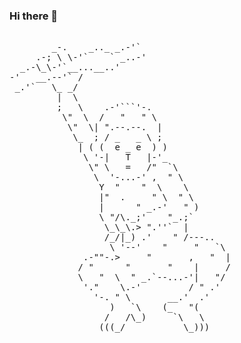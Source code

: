 ### Hi there 👋

<!--
**xn-ml-sia/xn-ml-sia** is a ✨ _special_ ✨ repository because its `README.md` (this file) appears on your GitHub profile.

Here are some ideas to get you started:

- 🔭 I’m currently working on ...
- 🌱 I’m currently learning ...
- 👯 I’m looking to collaborate on ...
- 🤔 I’m looking for help with ...
- 💬 Ask me about ...
- 📫 How to reach me: ...
- 😄 Pronouns: ...
- ⚡ Fun fact: ...
-->      
<body>
     <div style="font-family:monospace; white-space:pre;">   
        _-.    _.._ _.-'`
     .-; \ \-'`    ` _..-'
  _.-\_\-'`__...__..'
-'   __.--'` /
 _.'`   \_ _/
         |  \
         ;   \    .-'```'-.
          \"  \  /   "   " \
           \"  \| ".--.--.  |
            \_  ; / _   _ \ ;
             | ( (  e _ e  ) )
              \ '-|   T   |-'_
               \" \   =   /"  `\
                \  '-...-' ,  " \
                 Y  "    "  \    \
                 |"  .     " \  " \
                 |      " _.-'   " )
                 \ "/\._;'    "_.;`
                  \_\_\.> ".''`  |
                  /_/|_) .'    " /---..
                   \ '--'    "     "   `\
              .-""-.>     "       ,   "  |
             / "      "       "    |     /
             \   "  \  " _.`--...-'|   "/
              '."    \.-'         / " .'
                '-. " \       __.'  .'
                   )   `\    (_   "(
                  /   /\_)     `\   \
                 (((_/           \_)))

</div>
</body>

